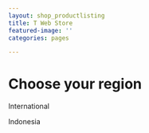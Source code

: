 ```yaml
---
layout: shop_productlisting
title: T Web Store
featured-image: ''
categories: pages

---
```

# Choose your region

<i class="fas fa-flag fa-2x"></i> International

[<i class="fas fa-store-alt fa-4x"></i>](https://sudtanj.github.io/shop.html "Enter international store")

<i class="fas fa-flag fa-2x"></i> Indonesia
